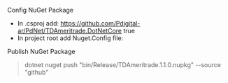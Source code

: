 Config NuGet Package
- In .csproj add:
<RepositoryUrl>https://github.com/Pdigital-ar/PdNet/TDAmeritrade.DotNetCore</RepositoryUrl>
<GeneratePackageOnBuild>true</GeneratePackageOnBuild>
- In project root add Nuget.Config file:
<?xml version="1.0" encoding="utf-8"?>
<configuration>
  <packageSources>
    <clear/>
    <add key="github" value="https://nuget.pkg.github.com/Pdigital-ar/index.json"/>
  </packageSources>
  <packageSourceCredentials>
    <github>
      <add key="Username" value="JorgePinetta"/>
      <add key="ClearTextPassword" value="API-KEY"/>
    </github>
  </packageSourceCredentials>
</configuration>

Publish NuGet Package
> dotnet nuget push "bin/Release/TDAmeritrade.1.1.0.nupkg"  --source "github"